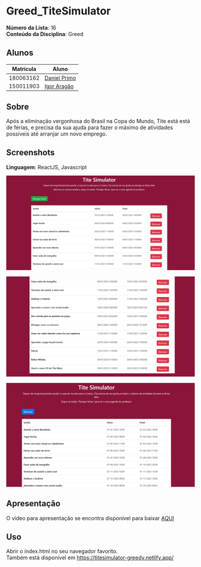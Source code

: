 # Greed_TiteSimulator

**Número da Lista**: 16<br>
**Conteúdo da Disciplina**: Greed<br>

## Alunos
| Matrícula | Aluno                                                       |
| --------- | ----------------------------------------------------------- |
| 180063162 | [Daniel Primo](https://github.com/danieldagerom)        |
| 150011903 | [Igor Aragão](https://github.com/roginaldosemog)            |

## Sobre
Após a eliminação vergonhosa do Brasil na Copa do Mundo, Tite está está de férias, e precisa da sua ajuda para fazer o máximo de atividades possíveis até arranjar um novo emprego.

## Screenshots

**Linguagem**: ReactJS, Javascript  
<p align="center">
  <img src="assets/screenshots/screenshot1.png">
</p>
<p align="center">
  <img src="assets/screenshots/screenshot2.png">
</p>
<p align="center">
  <img src="assets/screenshots/screenshot3.png">
</p>

## Apresentação
O vídeo para apresentação se encontra disponível para baixar [AQUI](assets/presentation/presentation.mp4)

## Uso
Abrir o index.html no seu navegador favorito.  
Também está disponível em https://titesimulator-greedy.netlify.app/